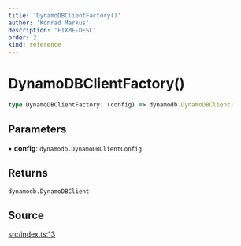 ```yaml
---
title: 'DynamoDBClientFactory()'
author: 'Konrad Markus'
description: 'FIXME-DESC'
order: 2
kind: reference
---
```


# DynamoDBClientFactory()

```ts
type DynamoDBClientFactory: (config) => dynamodb.DynamoDBClient;
```

## Parameters

• **config**: `dynamodb.DynamoDBClientConfig`

## Returns

`dynamodb.DynamoDBClient`

## Source

[src/index.ts:13](https://github.com/konkerdotdev/aws-client-effect-dynamodb/blob/61cc23ece48bc14ff19d7990e27b716d0c6ee7ed/src/index.ts#L13)
